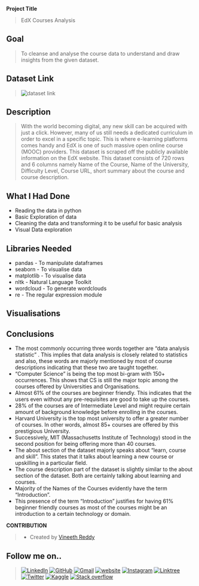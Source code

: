 **Project Title**

>EdX Courses Analysis

## Goal

> To cleanse and analyse the course data to understand and draw insights from the given dataset.

## Dataset Link

> ![dataset link](https://www.kaggle.com/datasets/khusheekapoor/edx-courses-dataset-2021)

## Description

> With the world becoming digital, any new skill can be acquired with just a click. However, many of us still needs a dedicated curriculum in order to excel in a specific topic. This is where e-learning platforms comes handy and EdX is one of such massive open online course (MOOC) providers. This dataset is scraped off the publicly available information on the EdX website. This dataset consists of 720 rows and 6 columns namely Name of the Course, Name of the University, Difficulty Level, Course URL, short summary about the course and course description.

## What I Had Done

* Reading the data in python
* Basic Exploration of data
* Cleaning the data and transforming it to be useful for basic analysis 
* Visual Data exploration

## Libraries Needed

* pandas - To manipulate dataframes
* seaborn - To visualise data
* matplotlib - To visualise data
* nltk - Natural Language Toolkit
* wordcloud - To generate wordclouds
* re - The regular expression module

## Visualisations


## Conclusions


* The most commonly occurring three words together are “data analysis statistic” . This implies that data analysis is closely related to statistics and also, these words are majorly mentioned by most of course descriptions indicating that these two are taught together.
* “Computer Science” is being the top most bi-gram with 150+ occurrences. This shows that CS is still the major topic among the courses offered by Universities and Organisations.
* Almost 61% of the courses are beginner friendly. This indicates that the users even without any pre-requisites are good to take up the courses.
* 28% of the courses are of Intermediate Level and might require certain amount of background knowledge before enrolling in the courses.
* Harvard University is the top most university to offer a greater number of courses. In other words, almost 85+ courses are offered by this prestigious University.
* Successively, MIT (Massachusetts Institute of Technology) stood in the second position for being offering more than 40 courses.
* The about section of the dataset majorly speaks about “learn, course and skill”. This states that it talks about learning a new course or upskilling in a particular field.
* The course description part of the dataset is slightly similar to the about section of the dataset. Both are certainly talking about learning and courses.
* Majority of the Names of the Courses evidently have the term “Introduction”.
* This presence of the term “Introduction” justifies for having 61% beginner friendly courses as most of the courses might be an introduction to a certain technology or domain.


**CONTRIBUTION**

> - Created by [Vineeth Reddy](https://linktr.ee/vineethreddy1997) 

## Follow me on..

>[![LinkedIn](https://img.shields.io/badge/linkedin-%230077B5.svg?style=for-the-badge&logo=linkedin&logoColor=white)](https://www.linkedin.com/in/vineethreddy1997/)
[![GitHub](https://img.shields.io/badge/github-%23121011.svg?style=for-the-badge&logo=github&logoColor=white)](https://github.com/VineethReddy1997)
[![Gmail](https://img.shields.io/badge/Gmail-D14836?style=for-the-badge&logo=gmail&logoColor=white)](mailto:vineethreddywithds@gmail.com)
[![website](https://img.shields.io/badge/website-000000?style=for-the-badge&logo=About.me&logoColor=white)](https://vineethdata.github.io/)
[![Instagram](https://img.shields.io/badge/Instagram-E4405F?style=for-the-badge&logo=instagram&logoColor=white)](https://www.instagram.com/vineeth_reddy_2426/)
[![Linktree](https://img.shields.io/badge/linktree-39E09B?style=for-the-badge&logo=linktree&logoColor=white)](https://linktr.ee/vineethreddy1997)
[![Twitter](https://img.shields.io/badge/Twitter-1DA1F2?style=for-the-badge&logo=twitter&logoColor=white)](https://twitter.com/gangulavineeth1)
[![Kaggle](https://img.shields.io/badge/Kaggle-20BEFF?style=for-the-badge&logo=Kaggle&logoColor=white)](https://www.kaggle.com/vineethreddygangula)
[![Stack overflow](https://img.shields.io/badge/Stack_Overflow-FE7A16?style=for-the-badge&logo=stack-overflow&logoColor=white)](https://stackoverflow.com/users/18168904/vineeth-reddy-gangula)


